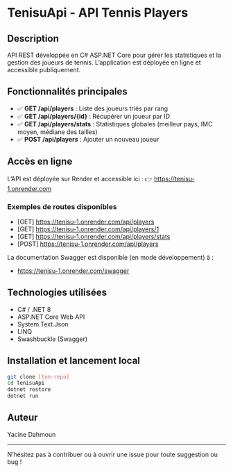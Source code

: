 # TenisuApi - API Tennis Players

## Description
API REST développée en C# ASP.NET Core pour gérer les statistiques et la gestion des joueurs de tennis. L’application est déployée en ligne et accessible publiquement.

## Fonctionnalités principales
- ✅ **GET /api/players** : Liste des joueurs triés par rang
- ✅ **GET /api/players/{id}** : Récupérer un joueur par ID
- ✅ **GET /api/players/stats** : Statistiques globales (meilleur pays, IMC moyen, médiane des tailles)
- ✅ **POST /api/players** : Ajouter un nouveau joueur

## Accès en ligne
L’API est déployée sur Render et accessible ici :
👉 https://tenisu-1.onrender.com

### Exemples de routes disponibles
- [GET]    https://tenisu-1.onrender.com/api/players
- [GET]    https://tenisu-1.onrender.com/api/players/1
- [GET]    https://tenisu-1.onrender.com/api/players/stats
- [POST]   https://tenisu-1.onrender.com/api/players

La documentation Swagger est disponible (en mode développement) à :
- https://tenisu-1.onrender.com/swagger

## Technologies utilisées
- C# / .NET 8
- ASP.NET Core Web API
- System.Text.Json
- LINQ
- Swashbuckle (Swagger)

## Installation et lancement local
```bash
git clone [ton-repo]
cd TenisuApi
dotnet restore
dotnet run
```

## Auteur
Yacine Dahmoun

---
N’hésitez pas à contribuer ou à ouvrir une issue pour toute suggestion ou bug !
